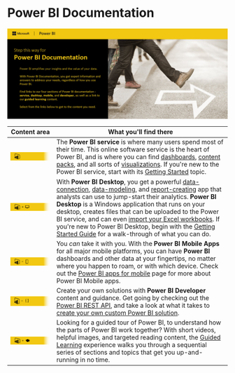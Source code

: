﻿<properties
   pageTitle="Power BI Documentation"
   description="Power BI Documentation"
   services="powerbi"
   documentationCenter=""
   authors="davidiseminger"
   manager="mblythe"
   editor=""
   tags=""
   qualityFocus="no"
   qualityDate=""/>

<tags
   ms.service="powerbi"
   ms.devlang="NA"
   ms.topic="article"
   ms.tgt_pltfrm="NA"
   ms.workload="powerbi"
   ms.date="04/21/2016"
   ms.author="davidi"/>

# Power BI Documentation

![](media/powerbi-landing-page/pbi-landing_01.jpg)

   | Content area | What you'll find there |
   |---|---|
   |[![](media/powerbi-landing-page/pbi-landing_02.jpg)](powerbi-service-get-started.md)| The **Power BI service** is where many users spend most of their time. This online software service is the heart of Power BI, and is where you can find [dashboards](powerbi-service-dashboards.md), [content packs](powerbi-content-packs-services.md), and all sorts of [visualizations](powerbi-service-visualizations-for-reports.md). If you're new to the Power BI service, start with its [Getting Started](powerbi-service-get-started.md) topic. |
   |[![](media/powerbi-landing-page/pbi-landing_03.jpg)](powerbi-desktop-getting-started.md)| With **Power BI Desktop**, you get a powerful [data-connection](powerbi-desktop-connect-to-data.md), [data-modeling](powerbi-desktop-shape-and-combine-data.md), and [report-creating](powerbi-desktop-report-view.md) app that analysts can use to jump-start their analytics. **Power BI Desktop** is a Windows application that runs on your desktop, creates files that can be uploaded to the Power BI service, and can even [import your Excel workbooks](powerbi-desktop-import-excel-workbooks.md). If you're new to Power BI Desktop, begin with the [Getting Started Guide](powerbi-desktop-getting-started.md) for a walk-through of what you can do.|
   |[![](media/powerbi-landing-page/pbi-landing_04.jpg)](powerbi-power-bi-apps-for-mobile-devices.md)| You *can* take it with you. With the **Power BI Mobile Apps** for all major mobile platforms, you can have **Power BI** dashboards and other data at your fingertips, no matter where you happen to roam, or with which device. Check out the [Power BI apps for mobile](powerbi-power-bi-apps-for-mobile-devices.md) page for more about Power BI Mobile apps.  |
   |[![](media/powerbi-landing-page/pbi-landing_05.jpg)](powerbi-developer-overview-of-power-bi-rest-api.md)| Create your own solutions with **Power BI Developer** content and guidance. Get going by checking out the [Power BI REST API](powerbi-developer-overview-of-power-bi-rest-api.md), and take a look at what it takes to [create your own custom Power BI solution](powerbi-developer-what-you-need-to-create-an-app.md).|    
   |[![](media/powerbi-landing-page/pbi-landing_06.jpg)](https://powerbi.microsoft.com/guided-learning/)| Looking for a guided tour of Power BI, to understand how the parts of Power BI work together? With short videos, helpful images, and targeted reading content, the [Guided Learning](https://powerbi.microsoft.com/en-us/guided-learning/) experience walks you through a sequential series of sections and topics that get you up-and-running in no time.|
